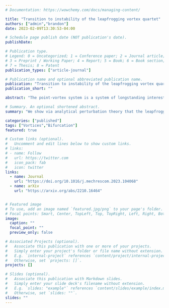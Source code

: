 ```yaml
---
# Documentation: https://wowchemy.com/docs/managing-content/

title: "Transition to instability of the leapfrogging vortex quartet"
authors: ["admin","brandon"]
date: 2023-02-09T13:30:53-04:00

# Schedule page publish date (NOT publication's date).
publishDate: 

# Publication type.
# Legend: 0 = Uncategorized; 1 = Conference paper; 2 = Journal article;
# 3 = Preprint / Working Paper; 4 = Report; 5 = Book; 6 = Book section;
# 7 = Thesis; 8 = Patent
publication_types: ["article-journal"]

# Publication name and optional abbreviated publication name.
publication: "Transition to instability of the leapfrogging vortex quartet"
publication_short: ""

abstract: "The point-vortex system is a system of longstanding interest in nonlinear dynamics, describing the motion of a two-dimensional inviscid fluid that is irrotational except at a discrete set of moving point vortices, at which the vorticity diverges. The leapfrogging orbit consists of two rotating pairs of like-signed vortices which, taken as a quartet, propagate at constant velocity. It is known that if the two pairs are initially widely separated, the motion is stable, while if they are closer together it becomes unstable, with this relation represented by a dimensionless  parameter $\\alpha$ defined in the text. We here demonstrate analytically that the transition from stability to instability happens at a critical value $\\alpha = \\phi^{-2}$, where $\\phi$ is the golden ratio. This value had been hypothesized based on careful numerics by Tophøj and Aref, and by the present authors using a semi-analytic argument but not previously demonstrated through exact analysis."

# Summary. An optional shortened abstract.
summary: "We show via analytical perturbation theory that the leapfrogging vortex quartet becomes unstable exactly at the critical ratio $\\alpha= \\phi^{-2}.$"

categories: ["published"]
tags: ["Vortices","Bifurcation"]
featured: true

# Custom links (optional).
#   Uncomment and edit lines below to show custom links.
# links:
# - name: Follow
#   url: https://twitter.com
#   icon_pack: fab
#   icon: twitter
links:
  - name: Journal
    url: "https://doi.org/10.1016/j.mechrescom.2023.104068"
  - name: arXiv
    url: "https://arxiv.org/abs/2210.16464"


# Featured image
# To use, add an image named `featured.jpg/png` to your page's folder. 
# Focal points: Smart, Center, TopLeft, Top, TopRight, Left, Right, BottomLeft, Bottom, BottomRight.
image:
  caption: ""
  focal_point: ""
  preview_only: false

# Associated Projects (optional).
#   Associate this publication with one or more of your projects.
#   Simply enter your project's folder or file name without extension.
#   E.g. `internal-project` references `content/project/internal-project/index.md`.
#   Otherwise, set `projects: []`.
projects: []

# Slides (optional).
#   Associate this publication with Markdown slides.
#   Simply enter your slide deck's filename without extension.
#   E.g. `slides: "example"` references `content/slides/example/index.md`.
#   Otherwise, set `slides: ""`.
slides: ""
---
```

